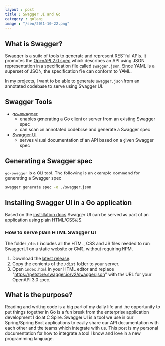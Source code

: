 ```yaml
---
layout : post
title : Swagger UI and Go
category : golang
image : "/seo/2021-10-22.png"
---
```


## What is Swagger?

Swagger is a suite of tools to generate and represent RESTful APIs. It promotes the [OpenAPI 2.0 spec](https://github.com/OAI/OpenAPI-Specification/blob/main/versions/2.0.md) which describes an API using JSON representation in a specification file called `swagger.json`. Since YAML is a superset of JSON, the specification file can conform to YAML.

In my projects, I want to be able to generate `swagger.json` from an annotated codebase to serve using Swagger UI.

## Swagger Tools

- [go-swagger](https://goswagger.io/)
  - enables generating a Go client or server from an existing Swagger spec
  - can scan an annotated codebase and generate a Swagger spec
- [Swagger UI](https://github.com/swagger-api/swagger-ui)
  - serves visual documentation of an API based on a given Swagger spec

## Generating a Swagger spec

`go-swagger` is a CLI tool. The following is an example command for generating a Swagger spec

```sh
swagger generate spec -o ./swagger.json
```

## Installing Swagger UI in a Go application

Based on the [installation docs](https://github.com/swagger-api/swagger-ui/blob/master/docs/usage/installation.md) Swagger UI can be served as part of an application using plain HTML/CSS/JS.

### How to serve plain HTML Swagger UI

The folder `/dist` includes all the HTML, CSS and JS files needed to run SwaggerUI on a static website or CMS, without requiring NPM.

1. Download the [latest release](https://github.com/swagger-api/swagger-ui/releases/latest).
2. Copy the contents of the `/dist` folder to your server.
3. Open `index.html` in your HTML editor and replace "https://petstore.swagger.io/v2/swagger.json" with the URL for your OpenAPI 3.0 spec.

## What is the purpose?

Reading and writing code is a big part of my daily life and the opportunity to put things together in Go is a fun break from the enterprise application development I do at C Spire. Swagger UI is a tool we use in our Spring/Spring Boot applications to easily share our API documentation with each other and the teams which integrate with us. This post is my personal documentation for how to integrate a tool I know and love in a new programming language.

